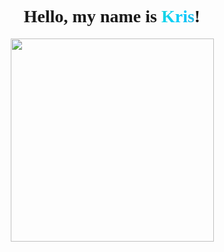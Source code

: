 <h1 align="center">Hello, my name is <a class="name">Kris</a>!</h1>
<style>h1 {font-family: corbel;}.name {background: linear-gradient(297deg, #1006ff, #ff0606, #06cbff, #63ff67);background-size: 800% 800%;-webkit-background-clip: text;-webkit-text-fill-color: transparent;-moz-background-clip: text;-moz-text-fill-color: transparent;-o-background-clip: text;-o-text-fill-color: transparent;background-clip: text;text-fill-color: transparent;-webkit-animation: AnimationName 30s ease infinite;-moz-animation: AnimationName 30s ease infinite;-o-animation: AnimationName 30s ease infinite;animation: AnimationName 30s ease infinite;}@-webkit-keyframes AnimationName {0%{background-position:38% 0%}50%{background-position:63% 100%}100%{background-position:38% 0%}}@-moz-keyframes AnimationName {0%{background-position:38% 0%}50%{background-position:63% 100%}100%{background-position:38% 0%}}@-o-keyframes AnimationName {0%{background-position:38% 0%}50%{background-position:63% 100%}100%{background-position:38% 0%}}@keyframes AnimationName {0%{background-position:38% 0%}50%{background-position:63% 100%}100%{background-position:38% 0%}}</style>
<div align=center>
  <a href="https://github.com/anuraghazra/github-readme-stats">
    <img width=325 align="center" src="https://github-readme-stats.vercel.app/api/top-langs/?username=krish7201&title_color=ffffff&text_color=ffffff&icon_color=61dafb&bg_color=25282a&langs_count=8&layout=compact&border_color=61dafb&hide_border=true" />
  </a>
</div>
